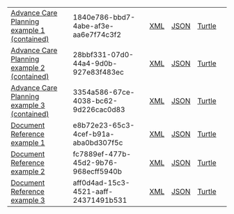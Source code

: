 
<table class="list" width="100%">
            <tr>
                <td><a href="Composition-1840e786-bbd7-4abe-af3e-aa6e7f74c3f2.html">Advance Care Planning example 1 (contained)</a></td>
                <td>1840e786-bbd7-4abe-af3e-aa6e7f74c3f2</td>
                <td><a href="Composition-1840e786-bbd7-4abe-af3e-aa6e7f74c3f2.xml.html">XML</a></td>
                <td><a href="Composition-1840e786-bbd7-4abe-af3e-aa6e7f74c3f2.json.html">JSON</a></td>
                <td><a href="Composition-1840e786-bbd7-4abe-af3e-aa6e7f74c3f2.ttl.html">Turtle</a></td>
                <td></td>
            </tr>
            <tr>
                <td><a href="Composition-28bbf331-07d0-44a4-9d0b-927e83f483ec.html">Advance Care Planning example 2 (contained)</a></td>
                <td>28bbf331-07d0-44a4-9d0b-927e83f483ec</td>
                <td><a href="Composition-28bbf331-07d0-44a4-9d0b-927e83f483ec.xml.html">XML</a></td>
                <td><a href="Composition-28bbf331-07d0-44a4-9d0b-927e83f483ec.json.html">JSON</a></td>
                <td><a href="Composition-28bbf331-07d0-44a4-9d0b-927e83f483ec.ttl.html">Turtle</a></td>
                <td></td>
            </tr>
            <tr>
                <td><a href="Composition-3354a586-67ce-4038-bc62-9d226cac0d83.html">Advance Care Planning example 3 (contained)</a></td>
                <td>3354a586-67ce-4038-bc62-9d226cac0d83</td>
                <td><a href="Composition-3354a586-67ce-4038-bc62-9d226cac0d83.xml.html">XML</a></td>
                <td><a href="Composition-3354a586-67ce-4038-bc62-9d226cac0d83.json.html">JSON</a></td>
                <td><a href="Composition-3354a586-67ce-4038-bc62-9d226cac0d83.ttl.html">Turtle</a></td>
                <td></td>
            </tr>
             <tr>
                <td><a href="DocumentReference-e8b72e23-65c3-4cef-b91a-aba0bd307f5c.html">Document Reference example 1</a></td>
                <td>e8b72e23-65c3-4cef-b91a-aba0bd307f5c</td>
                <td><a href="DocumentReference-e8b72e23-65c3-4cef-b91a-aba0bd307f5c.xml.html">XML</a></td>
                <td><a href="DocumentReference-e8b72e23-65c3-4cef-b91a-aba0bd307f5c.json.html">JSON</a></td>
                <td><a href="DocumentReference-e8b72e23-65c3-4cef-b91a-aba0bd307f5c.ttl.html">Turtle</a></td>
                <td></td>
            </tr>
            <tr>
                <td><a href="DocumentReference-fc7889ef-477b-45d2-9b76-968ecff5940b.html">Document Reference example 2</a></td>
                <td>fc7889ef-477b-45d2-9b76-968ecff5940b</td>
                <td><a href="DocumentReference-fc7889ef-477b-45d2-9b76-968ecff5940b.xml.html">XML</a></td>
                <td><a href="DocumentReference-fc7889ef-477b-45d2-9b76-968ecff5940b.json.html">JSON</a></td>
                <td><a href="DocumentReference-fc7889ef-477b-45d2-9b76-968ecff5940b.ttl.html">Turtle</a></td>
                <td></td>
            </tr>
             <tr>
                <td><a href="DocumentReference-aff0d4ad-15c3-4521-aaff-24371491b531.html">Document Reference example 3</a></td>
                <td>aff0d4ad-15c3-4521-aaff-24371491b531</td>
                <td><a href="DocumentReference-aff0d4ad-15c3-4521-aaff-24371491b531.xml.html">XML</a></td>
                <td><a href="DocumentReference-aff0d4ad-15c3-4521-aaff-24371491b531.json.html">JSON</a></td>
                <td><a href="DocumentReference-aff0d4ad-15c3-4521-aaff-24371491b531.ttl.html">Turtle</a></td>
                <td></td>
            </tr>
            
 
 </table>


